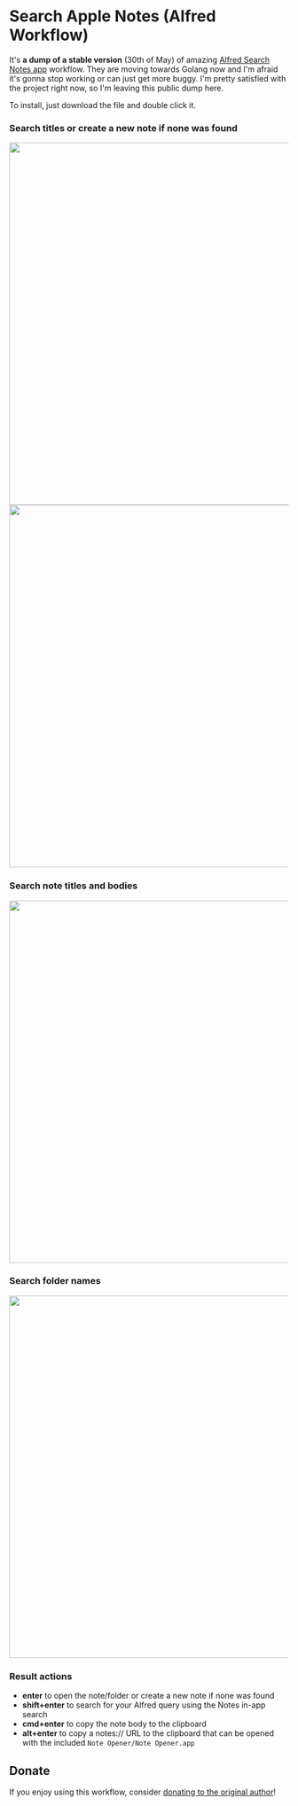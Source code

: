 # Search Apple Notes (Alfred Workflow)

It's **a dump of a stable version** (30th of May) of amazing [Alfred Search Notes app](https://github.com/sballin/alfred-search-notes-app) workflow. They are moving towards Golang now and I'm afraid it's gonna stop working or can just get more buggy. I'm pretty satisfied with the project right now, so I'm leaving this public dump here.

To install, just download the file and double click it.



### Search titles or create a new note if none was found

<img src="https://user-images.githubusercontent.com/2719004/83949726-62850e00-a7f3-11ea-99a7-48f8c67cd480.png" width="654">
  
<img src="https://user-images.githubusercontent.com/2719004/83949516-403ec080-a7f2-11ea-940c-1813559ce462.png" width="654">

### Search note titles and bodies

<img src="https://user-images.githubusercontent.com/2719004/83949619-e094e500-a7f2-11ea-8802-7856620d4ec8.png" width="654">

### Search folder names

<img src="https://user-images.githubusercontent.com/2719004/83949622-e25ea880-a7f2-11ea-92fa-b2250e574402.png" width="654">

### Result actions

*   **enter** to open the note/folder or create a new note if none was found
*   **shift+enter** to search for your Alfred query using the Notes in-app search 
*   **cmd+enter** to copy the note body to the clipboard
*   **alt+enter** to copy a notes:// URL to the clipboard that can be opened with the included `Note Opener/Note Opener.app`

## Donate

If you enjoy using this workflow, consider [donating to the original author](http://paypal.me/sbballin)!
